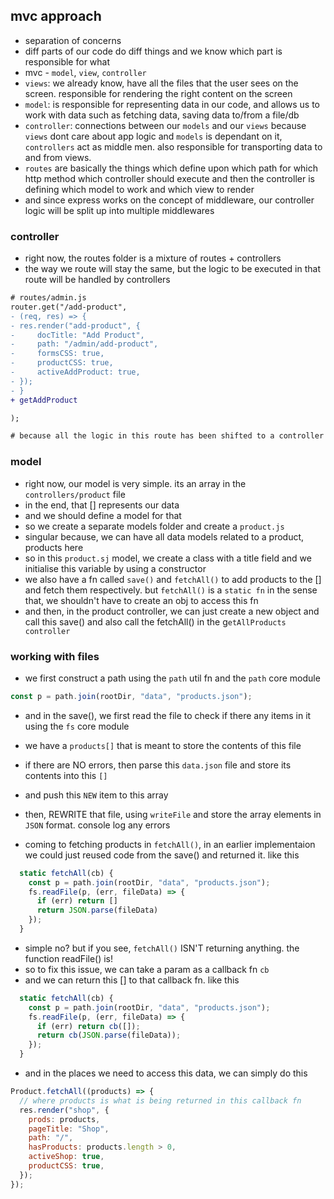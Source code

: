 ## mvc approach

- separation of concerns
- diff parts of our code do diff things and we know which part is responsible for what
- mvc - `model`, `view`, `controller`
- `views`: we already know, have all the files that the user sees on the screen. responsible for rendering the right content on the screen
- `model`: is responsible for representing data in our code, and allows us to work with data such as fetching data, saving data to/from a file/db
- `controller`: connections between our `models` and our `views` because `views` dont care about app logic and `models` is dependant on it, `controllers` act as middle men. also responsible for transporting data to and from views.
- `routes` are basically the things which define upon which path for which http method which controller should execute and then the controller is defining which model to work and which view to render
- and since express works on the concept of middleware, our controller logic will be split up into multiple middlewares

### controller

- right now, the routes folder is a mixture of routes + controllers
- the way we route will stay the same, but the logic to be executed in that route will be handled by controllers

```diff
# routes/admin.js
router.get("/add-product",
- (req, res) => {
- res.render("add-product", {
-     docTitle: "Add Product",
-     path: "/admin/add-product",
-     formsCSS: true,
-     productCSS: true,
-     activeAddProduct: true,
- });
- }
+ getAddProduct

);

# because all the logic in this route has been shifted to a controller
```

### model

- right now, our model is very simple. its an array in the `controllers/product` file
- in the end, that [] represents our data
- and we should define a model for that
- so we create a separate models folder and create a `product.js`
- singular because, we can have all data models related to a product, products here
- so in this `product.sj` model, we create a class with a title field and we initialise this variable by using a constructor
- we also have a fn called `save()` and `fetchAll()` to add products to the [] and fetch them respectively. but `fetchAll()` is a `static fn` in the sense that, we shouldn't have to create an obj to access this fn
- and then, in the product controller, we can just create a new object and call this save() and also call the fetchAll() in the g`etAllProducts controller`

### working with files

- we first construct a path using the `path` util fn and the `path` core module

```js
const p = path.join(rootDir, "data", "products.json");
```

- and in the save(), we first read the file to check if there any items in it using the `fs` core module
- we have a `products[]` that is meant to store the contents of this file
- if there are NO errors, then parse this `data.json` file and store its contents into this `[]`
- and push this `NEW` item to this array
- then, REWRITE that file, using `writeFile` and store the array elements in `JSON` format. console log any errors

- coming to fetching products in `fetchAll()`, in an earlier implementaion we could just reused code from the save() and returned it. like this

```js
  static fetchAll(cb) {
    const p = path.join(rootDir, "data", "products.json");
    fs.readFile(p, (err, fileData) => {
      if (err) return []
      return JSON.parse(fileData)
    });
  }
```

- simple no? but if you see, `fetchAll()` ISN'T returning anything. the function readFile() is!
- so to fix this issue, we can take a param as a callback fn `cb`
- and we can return this [] to that callback fn. like this

```js
  static fetchAll(cb) {
    const p = path.join(rootDir, "data", "products.json");
    fs.readFile(p, (err, fileData) => {
      if (err) return cb([]);
      return cb(JSON.parse(fileData));
    });
  }
```

- and in the places we need to access this data, we can simply do this

```js
Product.fetchAll((products) => {
  // where products is what is being returned in this callback fn
  res.render("shop", {
    prods: products,
    pageTitle: "Shop",
    path: "/",
    hasProducts: products.length > 0,
    activeShop: true,
    productCSS: true,
  });
});
```
